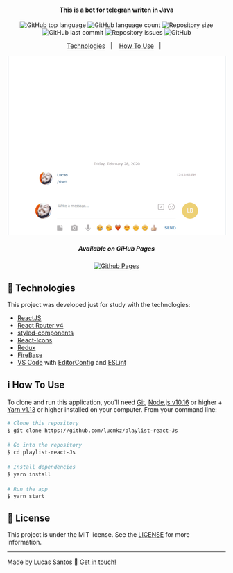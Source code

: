 <h4 align="center">
  This is a bot for telegran writen in Java
</h4>
<p align="center">
  <img alt="GitHub top language" src="https://img.shields.io/github/languages/top/lucmkz/bottelegran.svg">

  <img alt="GitHub language count" src="https://img.shields.io/github/languages/count/lucmkz/bottelegrans.svg">

  <img alt="Repository size" src="https://img.shields.io/github/languages/code-size/lucmkz/bottelegran.svg">
  
  <img alt="GitHub last commit" src="https://img.shields.io/github/last-commit/lucmkz/bottelegran.svg">

  <img alt="Repository issues" src="https://img.shields.io/github/issues/lucmkz/bottelegran.svg">

  <img alt="GitHub" src="https://img.shields.io/github/license/lucmkz/bottelegran.svg">
</p>

<p align="center">
  <a href="#rocket-technologies">Technologies</a>&nbsp;&nbsp;&nbsp;|&nbsp;&nbsp;&nbsp;
  <a href="#information_source-how-to-use">How To Use</a>&nbsp;&nbsp;&nbsp;|&nbsp;&nbsp;&nbsp;
</p>

<p align="center">

![App Screenshot](demo/demons.gif)
</p>
<p align="center">
  <h5 align="center">
    Available on GiHub Pages
  </h5>
</p>

<p align="center">
  <a align="center" href="http://lucaswebs.com/playlist/index.html" target="_blank">
    <img alt="Github Pages" src="https://res.cloudinary.com/dwudlwkie/image/upload/v1580429605/sdsd_qltl17.png">
  </a>
</p>


## :rocket: Technologies

This project was developed just for study with the technologies:

-  [ReactJS](https://reactjs.org/)
-  [React Router v4](https://github.com/ReactTraining/react-router)
-  [styled-components](https://www.styled-components.com/)
-  [React-Icons](https://react-icons.netlify.com/)
-  [Redux](https://redux.js.org/)
-  [FireBase](https://firebase.google.com/?hl=pt-br)
-  [VS Code][vc] with [EditorConfig][vceditconfig] and [ESLint][vceslint]

## :information_source: How To Use

To clone and run this application, you'll need [Git](https://git-scm.com), [Node.js v10.16][nodejs] or higher + [Yarn v1.13][yarn] or higher installed on your computer. From your command line:

```bash
# Clone this repository
$ git clone https://github.com/lucmkz/playlist-react-Js

# Go into the repository
$ cd playlist-react-Js

# Install dependencies
$ yarn install

# Run the app
$ yarn start
```

## :memo: License
This project is under the MIT license. See the [LICENSE]() for more information.

---

Made by Lucas Santos :wave: [Get in touch!](https://www.linkedin.com/in/lucasmk/)

[nodejs]: https://nodejs.org/
[yarn]: https://yarnpkg.com/
[vc]: https://code.visualstudio.com/
[vceditconfig]: https://marketplace.visualstudio.com/items?itemName=EditorConfig.EditorConfig
[vceslint]: https://marketplace.visualstudio.com/items?itemName=dbaeumer.vscode-eslint
